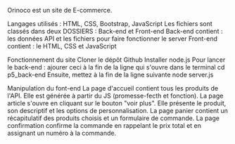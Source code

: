 Orinoco est un site de E-commerce.

Langages utilisés : HTML, CSS, Bootstrap, JavaScript
Les fichiers sont classés dans deux DOSSIERS : Back-end et Front-end
Back-end contient : les données API et les fichiers pour faire fonctionner le server
Front-end contient : le HTML, CSS et JavaScript


Fonctionnement du site
Cloner le dépôt Github
Installer node.js
Pour lancer le back-end : ajourer ceci à la fin de la ligne qui s'ouvre dans le terminal   cd p5_back-end
Ensuite, mettez à la fin de la ligne suivante    node server.js

Manipulation du font-end 
La page d'accueil contient tous les produits de l'API. Elle est générée à partir du JS (promesse-fecth et fonction).
La page article s'ouvre en cliquant sur le bouton "voir plus". Elle présente le produit, son descriptif et les options de personnalisation.
La page panier contient un récapitulatif des produits choisis et un formulaire de commande.
La page confirmation confirme la commande en rappelant le prix total et en assignant un numéro à la commande. 
